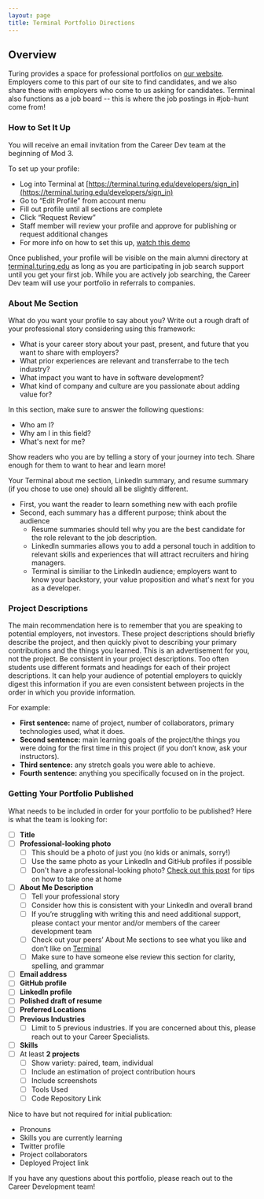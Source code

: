 ```yaml
---
layout: page
title: Terminal Portfolio Directions
---
```


## Overview
Turing provides a space for professional portfolios on [our website](https://terminal.turing.edu). Employers come to this part of our site to find candidates, and we also share these with employers who come to us asking for candidates. Terminal also functions as a job board -- this is where the job postings in #job-hunt come from!

### How to Set It Up
You will receive an email invitation from the Career Dev team at the beginning of Mod 3. 

To set up your profile: 
* Log into Terminal at [https://terminal.turing.edu/developers/sign_in](https://terminal.turing.edu/developers/sign_in)
* Go to “Edit Profile” from account menu
* Fill out profile until all sections are complete
* Click “Request Review”
* Staff member will review your profile and approve for publishing or request additional changes
* For more info on how to set this up, [watch this demo](https://drive.google.com/file/d/1NqHrdkr0B5wEvEaH9Z8dJK56TcSJoV_t/view)

Once published, your profile will be visible on the main alumni directory at [terminal.turing.edu](https://terminal.turing.edu) as long as you are participating in job search support until you get your first job. While you are actively job searching, the Career Dev team will use your portfolio in referrals to companies. 

### About Me Section
What do you want your profile to say about you? Write out a rough draft of your professional story considering using this framework:

* What is your career story about your past, present, and future that you want to share with employers? 
* What prior experiences are relevant and transferrabe to the tech industry?
* What impact you want to have in software development?
* What kind of company and culture are you passionate about adding value for?

In this section, make sure to answer the following questions:

* Who am I? 
* Why am I in this field? 
* What's next for me? 

Show readers who you are by telling a story of your journey into tech. Share enough for them to want to hear and learn more! 

Your Terminal about me section, LinkedIn summary, and resume summary (if you chose to use one) should all be slightly different. 

* First, you want the reader to learn something new with each profile
* Second, each summary has a different purpose; think about the audience
  * Resume summaries should tell why you are the best candidate for the role relevant to the job description. 
  * LinkedIn summaries allows you to add a personal touch in addition to relevant skills and experiences that will attract recruiters and hiring managers.
  * Terminal is similiar to the LinkedIn audience; employers want to know your backstory, your value proposition and what's next for you as a developer. 

### Project Descriptions
The main recommendation here is to remember that you are speaking to potential employers, not investors. These project descriptions should briefly describe the project, and then quickly pivot to describing your primary contributions and the things you learned. This is an advertisement for you, not the project.
Be consistent in your project descriptions. Too often students use different formats and headings for each of their project descriptions. It can help your audience of potential employers to quickly digest this information if you are even consistent between projects in the order in which you provide information.

For example:

* **First sentence:** name of project, number of collaborators, primary technologies used, what it does.
* **Second sentence:** main learning goals of the project/the things you were doing for the first time in this project (if you don’t know, ask your instructors).
* **Third sentence:** any stretch goals you were able to achieve.
* **Fourth sentence:** anything you specifically focused on in the project.

### Getting Your Portfolio Published
What needs to be included in order for your portfolio to be published? Here is what the team is looking for:

- [ ] **Title**
- [ ] **Professional-looking photo** 
   - [ ] This should be a photo of just you (no kids or animals, sorry!)
   - [ ] Use the same photo as your LinkedIn and GitHub profiles if possible
   - [ ] Don't have a professional-looking photo? [Check out this post](https://writing.turing.io/how-to-take-your-own-linkedin-headshot/) for tips on how to take one at home  
- [ ] **About Me Description**
   - [ ] Tell your professional story
   - [ ] Consider how this is consistent with your LinkedIn and overall brand
   - [ ] If you’re struggling with writing this and need additional support, please contact your mentor and/or members of the career development team
   - [ ] Check out your peers’ About Me sections to see what you like and don’t like on [Terminal](https://terminal.turing.edu)
   - [ ] Make sure to have someone else review this section for clarity, spelling, and grammar  
- [ ] **Email address**
- [ ] **GitHub profile**
- [ ] **LinkedIn profile**
- [ ] **Polished draft of resume**
- [ ] **Preferred Locations**
- [ ] **Previous Industries**
   - [ ] Limit to 5 previous industries. If you are concerned about this, please reach out to your Career Specialists.  
- [ ] **Skills**
- [ ] At least **2 projects** 
   - [ ] Show variety: paired, team, individual 
   - [ ] Include an estimation of project contribution hours
   - [ ] Include screenshots
   - [ ] Tools Used    
   - [ ] Code Repository Link

Nice to have but not required for initial publication:
* Pronouns
* Skills you are currently learning
* Twitter profile
* Project collaborators
* Deployed Project link

If you have any questions about this portfolio, please reach out to the Career Development team!
